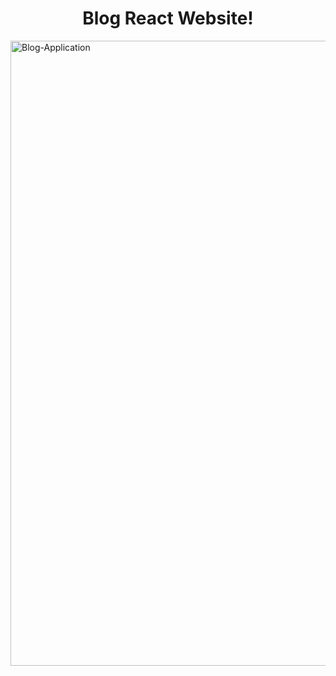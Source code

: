 <h1 align="center" id="title">Blog React Website! </h1>

<img src="https://socialify.git.ci/SagarWagdare/Blog-Application/image?font=Inter&language=1&name=1&owner=1&pattern=Solid&theme=Dark" alt="Blog-Application" width="1000" height="1000" />


